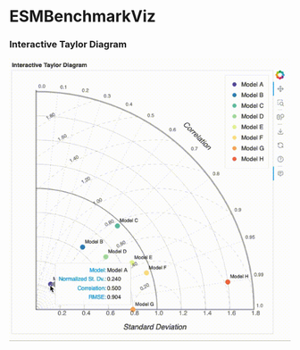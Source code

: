 # ESMBenchmarkViz

### Interactive Taylor Diagram
![Taylor Diagram](docs/_static/interactive_taylor_diagram_screen_capture.gif)
